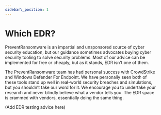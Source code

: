 ```yaml
---
sidebar\_position: 1
---
```


# Which EDR?
    
PreventRansomware is an impartial and unsponsored source of cyber security education, but our guidance sometimes advocates buying cyber security tooling to solve security problems. Most of our advice can be implemented for free or cheaply, but as it stands, EDR isn’t one of them.   
  
The PreventRansomware team has had personal success with CrowdStrike and Windows Defender For Endpoint. We have personally seen both of these tools stand up well in real-world security breaches and simulations, but you shouldn’t take our word for it. We encourage you to undertake your research and never blindly believe what a vendor tells you. The EDR space is crammed with vendors, essentially doing the same thing.

(Add EDR testing advice here)




